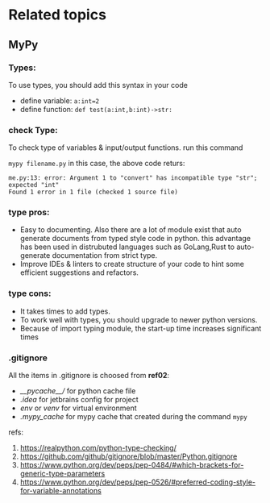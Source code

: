 # Related topics

## MyPy
### Types:
To use types, you should add this syntax in your code
- define variable: `a:int=2`
- define function: `def test(a:int,b:int)->str:`

### check Type:
To check type of variables & input/output functions. run this command

`mypy filename.py`
in this case, the above code returs:
```
me.py:13: error: Argument 1 to "convert" has incompatible type "str"; expected "int"
Found 1 error in 1 file (checked 1 source file)
```
### type pros:
- Easy to documenting. Also there are a lot of module exist that auto generate documents from typed style code in python.
this advantage has been used in distrubuted languages such as GoLang,Rust to auto-generate documentation from strict type.
- Improve IDEs & linters to create structure of your code to hint some efficient suggestions and refactors.
### type cons:
- It takes times to add types.
- To work well with types, you should upgrade to newer python versions.
- Because of import typing module, the start-up time increases significant times

### .gitignore
All the items in .gitignore is choosed from **ref02**:
- _\_\_pycache\_\_/_ for python cache file
- _.idea_ for jetbrains config for project
- _env_ or _venv_ for virtual environment
- _.mypy_cache_ for mypy cache that created during the command `mypy`

refs:
1. https://realpython.com/python-type-checking/
2. https://github.com/github/gitignore/blob/master/Python.gitignore
3. https://www.python.org/dev/peps/pep-0484/#which-brackets-for-generic-type-parameters
4. https://www.python.org/dev/peps/pep-0526/#preferred-coding-style-for-variable-annotations

